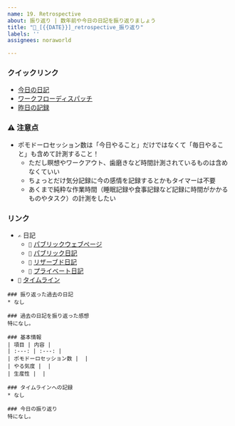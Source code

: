 ```yaml
---
name: 19. Retrospective
about: 振り返り | 数年前や今日の日記を振り返りましょう
title: "💭_[{{DATE}}]_retrospective_振り返り"
labels: ''
assignees: noraworld

---
```


### クイックリンク
* [今日の日記]([{{MAIN_REPO_TODAY_URL}}])
* [ワークフローディスパッチ](https://github.com/noraworld/diary-templates-assistant/actions/workflows/retrospective.yml)
* [昨日の記録](https://github.com/noraworld/diary-templates/blob/main/templates/retrospective/[{{YESTERDAY_YEAR}}]/[{{YESTERDAY_MONTH}}]/[{{YESTERDAY_DATE}}]-.md)

### ⚠️ 注意点
* ポモドーロセッション数は「今日やること」だけではなくて「毎日やること」も含めて計測すること！
    * ただし瞑想やワークアウト、歯磨きなど時間計測されているものは含めなくていい
    * ちょっとだけ気分記録に今の感情を記録するとかもタイマーは不要
    * あくまで純粋な作業時間（睡眠記録や食事記録など記録に時間がかかるものやタスク）の計測をしたい

### リンク
* `✍️` 日記
    * `📜` [パブリックウェブページ](https://noraworld.github.io/diary/)
    * `📘` [パブリック日記](https://github.com/noraworld/diary/tree/main/_posts)
    * `📔` [リザーブド日記](https://github.com/noraworld/reserved-diary/tree/main/_posts)
    * `📙` [プライベート日記](https://github.com/noraworld/private-diary/tree/main/_posts)
* `📆` [タイムライン](https://github.com/noraworld/diary/blob/main/static/TIMELINE.md)

```
### 振り返った過去の日記
* なし

### 過去の日記を振り返った感想
特になし。
```

```
### 基本情報
| 項目 | 内容 |
| :---: | :---: |
| ポモドーロセッション数 |  |
| やる気度 |  |
| 生産性 |  |

### タイムラインへの記録
* なし

### 今日の振り返り
特になし。
```
